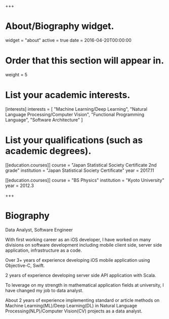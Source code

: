 +++
# About/Biography widget.
widget = "about"
active = true
date = 2016-04-20T00:00:00

# Order that this section will appear in.
weight = 5

# List your academic interests.
[interests]
  interests = [
    "Machine Learning/Deep Learning",
    "Natural Language Processing/Computer Vision",
    "Functional Programming Language",
    "Software Architecture"
  ]

# List your qualifications (such as academic degrees).
[[education.courses]]
  course = "Japan Statistical Society Certificate 2nd grade"
  institution = "Japan Statistical Society Certificate"
  year = 2017.11

[[education.courses]]
  course = "BS Physics"
  institution = "Kyoto University"
  year = 2012.3

+++

# Biography

Data Analyst, Software Engineer

With first working career as an iOS developer, I have worked on many divisions on software development including mobile client side, server side application, infrastructure as a code.

Over 3+ years of experience developing iOS mobile application using Objective-C, Swift.

2 years of experience developing server side API application with Scala.

To leverage on my strength in mathematical application fields at university, I have changed my job to data analyst.

About 2 years of experience implementing standard or article methods on Machine Learning(ML)/Deep Learning(DL) in Natural Language Processing(NLP)/Computer Vision(CV) projects as a data analyst.
